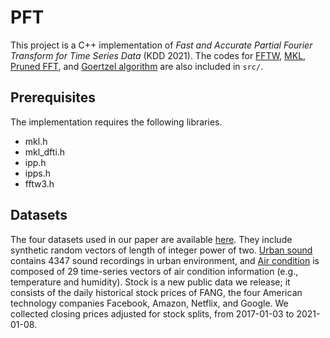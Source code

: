 # PFT

This project is a C++ implementation of *Fast and Accurate Partial Fourier Transform for Time Series Data* (KDD 2021).
The codes for [FFTW](http://www.fftw.org/index.html), 
[MKL](https://software.intel.com/mkl), 
[Pruned FFT](http://www.fftw.org/pruned.html), and
[Goertzel algorithm](https://github.com/pramasoul/jrand/blob/master/goertzel.c) are also included in `src/`.

## Prerequisites

The implementation requires the following libraries.

- mkl.h
- mkl_dfti.h
- ipp.h
- ipps.h
- fftw3.h

## Datasets

The four datasets used in our paper are available [here](https://drive.google.com/file/d/1ArejxayJdkCTitxhY42iVCCTNpDIc2yd/view?usp=sharing).
They include synthetic random vectors of length of integer power of two.
[Urban sound](https://urbansounddataset.weebly.com/urbansound8k.html) contains 4347 sound recordings in urban environment,
and [Air condition](https://archive.ics.uci.edu/ml/datasets/Appliances+energy+prediction) is composed of 29 time-series vectors of air condition information (e.g., temperature and humidity).
Stock is a new public data we release; it consists of the daily historical stock prices of FANG, 
the four American technology companies Facebook, Amazon, Netflix, and Google.
We collected closing prices adjusted for stock splits, from 2017-01-03 to 2021-01-08.

